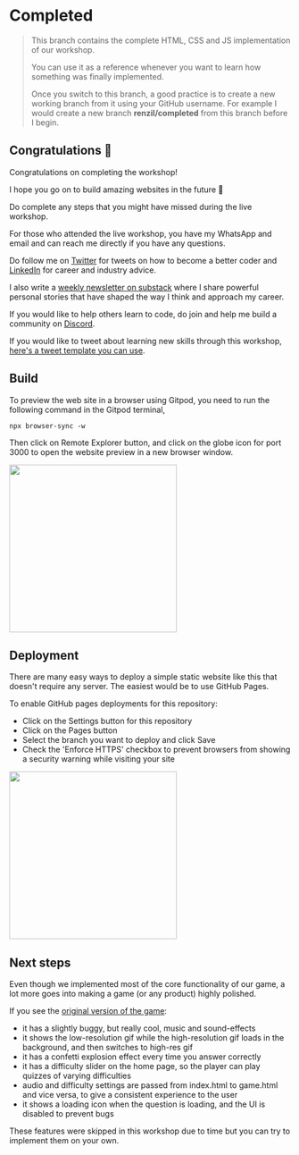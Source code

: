 # Completed

> This branch contains the complete HTML, CSS and JS implementation of our workshop.
> 
> You can use it as a reference whenever you want to learn how something was finally implemented.
> 
> Once you switch to this branch, a good practice is to create a new working branch from it using your GitHub username. For example I would create a new branch **renzil/completed** from this branch before I begin.

## Congratulations 🎉

Congratulations on completing the workshop!

I hope you go on to build amazing websites in the future 🚀

Do complete any steps that you might have missed during the live workshop.

For those who attended the live workshop, you have my WhatsApp and email and can reach me directly if you have any questions.

Do follow me on [Twitter](https://twitter.com/renzil) for tweets on how to become a better coder and [LinkedIn](https://linkedin.com/in/renzil) for career and industry advice.

I also write a [weekly newsletter on substack](https://renzil.substack.com) where I share powerful personal stories that have shaped the way I think and approach my career.

If you would like to help others learn to code, do join and help me build a community on [Discord](https://discord.gg/Th4Fg8vPSs).

If you would like to tweet about learning new skills through this workshop, [here's a tweet template you can use](https://twitter.com/intent/tweet?text=I%20just%20learned%20the%20basics%20of%20GitHub%2C%20HTML%2C%20CSS%20and%20Javascript%20by%20building%20a%20game%20from%20scratch%20in%20Renzil%27s%20web%20development%20workshop%21%20hollywood-quiz.renzil.com%20@renzil&in_reply_to=1511568215758893058).

## Build

To preview the web site in a browser using Gitpod, you need to run the following command in the Gitpod terminal,

```npx browser-sync -w```

Then click on Remote Explorer button, and click on the globe icon for port 3000 to open the website preview in a new browser window.

<a href="https://www.loom.com/share/7fc854ac6ec645d5a740e3a2986d9dd1">
  <img style="width:300px;max-width:300px;" src="https://cdn.loom.com/sessions/thumbnails/7fc854ac6ec645d5a740e3a2986d9dd1-with-play.gif">
</a>

## Deployment

There are many easy ways to deploy a simple static website like this that doesn't require any server. The easiest would be to use GitHub Pages.

To enable GitHub pages deployments for this repository:
- Click on the Settings button for this repository
- Click on the Pages button
- Select the branch you want to deploy and click Save
- Check the 'Enforce HTTPS' checkbox to prevent browsers from showing a security warning while visiting your site
<a href="https://www.loom.com/share/f0bd94777a6c4171860f975054379c4f">
  <img style="width: 300px; max-width:300px;" src="https://cdn.loom.com/sessions/thumbnails/f0bd94777a6c4171860f975054379c4f-with-play.gif">
</a>

## Next steps

Even though we implemented most of the core functionality of our game, a lot more goes into making a game (or any product) highly polished.

If you see the [original version of the game](https://hollywood-quiz.renzil.com):
- it has a slightly buggy, but really cool, music and sound-effects
- it shows the low-resolution gif while the high-resolution gif loads in the background, and then switches to high-res gif
- it has a confetti explosion effect every time you answer correctly
- it has a difficulty slider on the home page, so the player can play quizzes of varying difficulties
- audio and difficulty settings are passed from index.html to game.html and vice versa, to give a consistent experience to the user
- it shows a loading icon when the question is loading, and the UI is disabled to prevent bugs

These features were skipped in this workshop due to time but you can try to implement them on your own.
